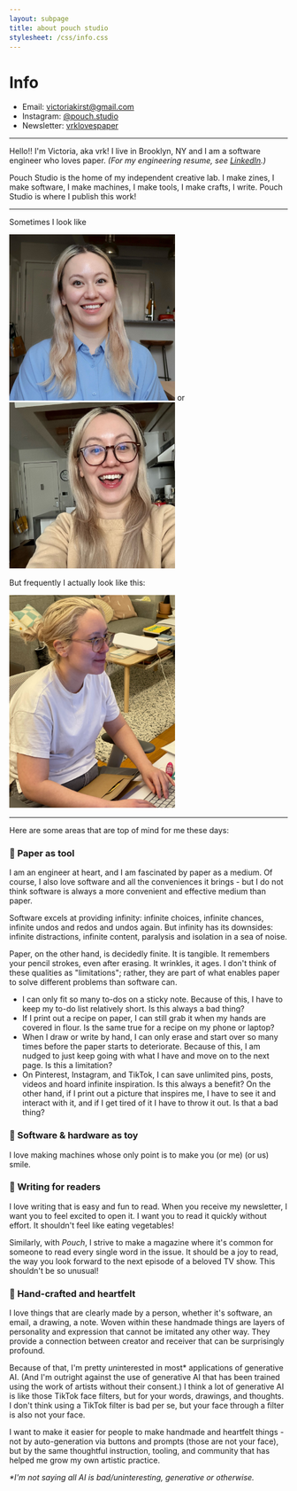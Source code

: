 ```yaml
---
layout: subpage
title: about pouch studio
stylesheet: /css/info.css
---
```


# Info

<div class="spacey">

- Email: victoriakirst@gmail.com
- Instagram: [@pouch.studio](https://www.instagram.com/pouch.studio)
- Newsletter: [vrklovespaper](https://vrklovespaper.substack.com/)

</div>

---


<div class="spacey">

Hello!! I'm Victoria, aka vrk! I live in Brooklyn, NY and I am a software engineer who loves paper. _(For my engineering resume, see [LinkedIn](https://www.linkedin.com/in/victoriakirst/).)_

Pouch Studio is the home of my independent creative lab. I make zines, I make software, I make machines, I make tools, I make crafts, I write. Pouch Studio is where I publish this work!

</div>

---

<div class="spacey">

Sometimes I look like

<img src="/images/meprofile-2.JPG" width="300"> or <img src="/images/meglasses.JPG" width="300">

But frequently I actually look like this:

<img src="/images/mesometimes.png" width="300">

</div>

---
<div class="spacey">

Here are some areas that are top of mind for me these days:

### 🔨 Paper as tool

I am an engineer at heart, and I am fascinated by paper as a medium. Of course, I also love software and all the conveniences it brings - but I do not think software is always a more convenient and effective medium than paper.

Software excels at providing infinity: infinite choices, infinite chances, infinite undos and redos and undos again. But infinity has its downsides: infinite distractions, infinite content, paralysis and isolation in a sea of noise.

Paper, on the other hand, is decidedly finite. It is tangible. It remembers your pencil strokes, even after erasing. It wrinkles, it ages. I don't think of these qualities as "limitations"; rather, they are part of what enables paper to solve different problems than software can.

- I can only fit so many to-dos on a sticky note. Because of this, I have to keep my to-do list relatively short. Is this always a bad thing?
- If I print out a recipe on paper, I can still grab it when my hands are covered in flour. Is the same true for a recipe on my phone or laptop?
- When I draw or write by hand, I can only erase and start over so many times before the paper starts to deteriorate. Because of this, I am nudged to just keep going with what I have and move on to the next page. Is this a limitation?
- On Pinterest, Instagram, and TikTok, I can save unlimited pins, posts, videos and hoard infinite inspiration. Is this always a benefit? On the other hand, if I print out a picture that inspires me, I have to see it and interact with it, and if I get tired of it I have to throw it out. Is that a bad thing?


### 🧸 Software & hardware as toy

I love making machines whose only point is to make you (or me) (or us) smile.


### 📖 Writing for readers

I love writing that is easy and fun to read. When you receive my newsletter, I want you to feel excited to open it. I want you to read it quickly without effort. It shouldn't feel like eating vegetables!

️Similarly, with _Pouch_, I strive to make a magazine where it's common for someone to read every single word in the issue. It should be a joy to read, the way you look forward to the next episode of a beloved TV show. This shouldn't be so unusual!

### 🩵 Hand-crafted and heartfelt

I love things that are clearly made by a person, whether it's software, an email, a drawing, a note. Woven within these handmade things are layers of personality and expression that cannot be imitated any other way. They provide a connection between creator and receiver that can be surprisingly profound.

Because of that, I'm pretty <em>un</em>interested in most* applications of generative AI. (And I'm outright against the use of generative AI that has been trained using the work of artists without their consent.) I think a lot of generative AI is like those TikTok face filters, but for your words, drawings, and thoughts. I don't think using a TikTok filter is bad per se, but your face through a filter is also not your face.

I want to make it easier for people to make handmade and heartfelt things - not by auto-generation via buttons and prompts (those are not your face), but by the same thoughtful instruction, tooling, and community that has helped me grow my own artistic practice. 

_*I'm not saying all AI is bad/uninteresting, generative or otherwise._

</div>
